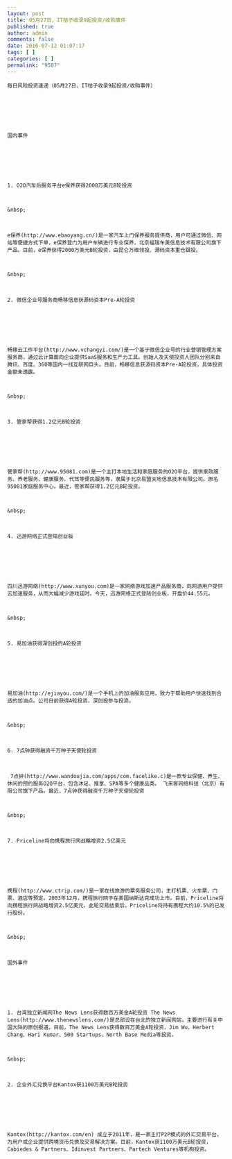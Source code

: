 ```yaml
---
layout: post
title: 05月27日，IT桔子收录9起投资/收购事件
published: true
author: admin
comments: false
date: 2016-07-12 01:07:17
tags: [ ]
categories: [ ]
permalink: "9507"
---
```


  



  
    每日风险投资速递（05月27日，IT桔子收录9起投资/收购事件）
  
  
  
     
  
  
  
    国内事件
  
  
  
     
  
  
  
    1. O2O汽车后服务平台e保养获得2000万美元B轮投资
  
  
  
    &nbsp;
  
  
  
    e保养(http://www.ebaoyang.cn/)是一家汽车上门保养服务提供商，用户可通过微信、网站等便捷方式下单，e保养登门为用户车辆进行专业保养，北京福瑞车美信息技术有限公司旗下产品。目前，e保养获得2000万美元B轮投资，由昆仑万维领投、源码资本重仓跟投。
  
  
  
    &nbsp;
  
  
  
    2. 微信企业号服务商畅移信息获源码资本Pre-A轮投资
  
  
  
     
  
  
  
    畅移云工作平台(http://www.vchangyi.com/)是一个基于微信企业号的行业营销管理方案服务商，通过云计算面向企业提供SaaS服务和生产力工具。创始人及天使投资人团队分别来自腾讯、百度、360等国内一线互联网巨头。目前，畅移信息获源码资本Pre-A轮投资，具体投资金额未透露。
  
  
  
    &nbsp;
  
  
  
    3. 管家帮获得1.2亿元B轮投资
  
  
  
     
  
  
  
    管家帮(http://www.95081.com)是一个主打本地生活和家庭服务的O2O平台，提供家政服务、养老服务、健康服务、代驾等便民服务等，隶属于北京易盟天地信息技术有限公司。原名95081家庭服务中心。最近，管家帮获得1.2亿元B轮投资。
  
  
  
    &nbsp;
  
  
  
    4. 迅游网络正式登陆创业板
  
  
  
     
  
  
  
    四川迅游网络(http://www.xunyou.com)是一家网络游戏加速产品服务商，向网游用户提供云加速服务，从而大幅减少游戏延时。今天，迅游网络正式登陆创业板，开盘价44.55元。
  
  
  
    &nbsp;
  
  
  
    5. 易加油获得深创投的A轮投资
  
  
  
     
  
  
  
    易加油(http://ejiayou.com/)是一个手机上的加油服务应用，致力于帮助用户快速找到合适的加油点。公司日前获得A轮投资，深创投参与投资。
  
  
  
    &nbsp;
  
  
  
    6. 7点钟获得融资千万种子天使轮投资
  
  
  
     7点钟(http://www.wandoujia.com/apps/com.facelike.c)是一款专业保健、养生、休闲的预约服务O2O平台，包含沐足、推拿、SPA等多个健康品类。 飞来客网络科技（北京）有限公司旗下产品。最近，7点钟获得融资千万种子天使轮投资
  
  
  
    &nbsp;
  
  
  
    7. Priceline将向携程旅行网战略增资2.5亿美元
  
  
  
     
  
  
  
    携程(http://www.ctrip.com/)是一家在线旅游的票务服务公司，主打机票、火车票、门票、酒店等预定。2003年12月，携程旅行网于在美国纳斯达克成功上市。目前，Priceline将向携程旅行网战略增资2.5亿美元，此轮交易结束后，Priceline将持有携程大约10.5%的已发行股份。
  
  
  
    &nbsp;
  
  
  
    国外事件
  
  
  
     
  
  
  
    1. 台湾独立新闻网The News Lens获得数百万美金A轮投资 The News Lens(http://www.thenewslens.com/)是总部设在台北的独立新闻网站，主要进行有关中国大陆的原创报道。目前，The News Lens获得数百万美金A轮投资，Jim Wu、Herbert Chang、Hari Kumar、500 Startups、North Base Media等投资。
  
  
  
    &nbsp;
  
  
  
    2. 企业外汇兑换平台Kantox获1100万美元B轮投资
  
  
  
     
  
  
  
    Kantox(http://kantox.com/en) 成立于2011年，是一家主打P2P模式的外汇交易平台，为用户或企业提供跨境货币兑换及交易解决方案。目前，Kantox获1100万美元B轮投资，Cabiedes & Partners、Idinvest Partners、Partech Ventures等机构投资。
  
